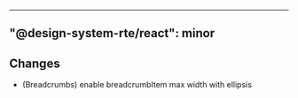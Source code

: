 ---
  "@design-system-rte/react": minor
  ---
  
  ## Changes

- (Breadcrumbs) enable breadcrumbItem max width with ellipsis

